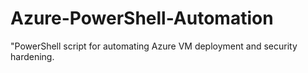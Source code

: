 # Azure-PowerShell-Automation
"PowerShell script for automating Azure VM deployment and security hardening.
